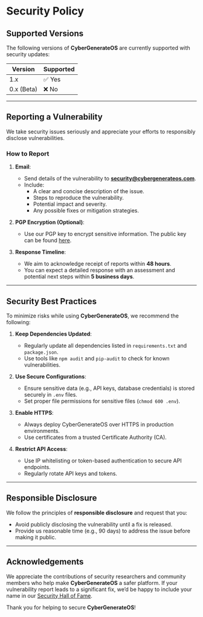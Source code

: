 # Security Policy

## Supported Versions

The following versions of **CyberGenerateOS** are currently supported with security updates:

| Version    | Supported          |
|------------|--------------------|
| 1.x        | ✅ Yes             |
| 0.x (Beta) | ❌ No              |

---

## Reporting a Vulnerability

We take security issues seriously and appreciate your efforts to responsibly disclose vulnerabilities.

### How to Report

1. **Email**:
   - Send details of the vulnerability to **[security@cybergenerateos.com](mailto:security@cybergenerateos.com)**.
   - Include:
     - A clear and concise description of the issue.
     - Steps to reproduce the vulnerability.
     - Potential impact and severity.
     - Any possible fixes or mitigation strategies.

2. **PGP Encryption (Optional)**:
   - Use our PGP key to encrypt sensitive information. The public key can be found [here](https://example.com/pgp-key).

3. **Response Timeline**:
   - We aim to acknowledge receipt of reports within **48 hours**.
   - You can expect a detailed response with an assessment and potential next steps within **5 business days**.

---

## Security Best Practices

To minimize risks while using **CyberGenerateOS**, we recommend the following:

1. **Keep Dependencies Updated**:
   - Regularly update all dependencies listed in `requirements.txt` and `package.json`.
   - Use tools like `npm audit` and `pip-audit` to check for known vulnerabilities.

2. **Use Secure Configurations**:
   - Ensure sensitive data (e.g., API keys, database credentials) is stored securely in `.env` files.
   - Set proper file permissions for sensitive files (`chmod 600 .env`).

3. **Enable HTTPS**:
   - Always deploy CyberGenerateOS over HTTPS in production environments.
   - Use certificates from a trusted Certificate Authority (CA).

4. **Restrict API Access**:
   - Use IP whitelisting or token-based authentication to secure API endpoints.
   - Regularly rotate API keys and tokens.

---

## Responsible Disclosure

We follow the principles of **responsible disclosure** and request that you:

- Avoid publicly disclosing the vulnerability until a fix is released.
- Provide us reasonable time (e.g., 90 days) to address the issue before making it public.

---

## Acknowledgements

We appreciate the contributions of security researchers and community members who help make **CyberGenerateOS** a safer platform. If your vulnerability report leads to a significant fix, we’d be happy to include your name in our [Security Hall of Fame](https://example.com/security-hall-of-fame).

Thank you for helping to secure **CyberGenerateOS**!
